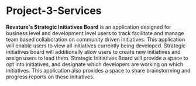 # Project-3-Services
**Revature's Strategic Initiatives Board** is an application designed for business level and development level users to track facilitate and manage team based collaboration on community driven initiatives. This application will enable users to view all initiatives currently being developed. Strategic initiatives board will additionally allow users to create new initiatives and assign users to lead them. Strategic Initiatives Board will provide a space to opt into initiatives, and designate which developers are working on which initiatives. This application also provides a space to share brainstorming and progress reports on these initiatives.
